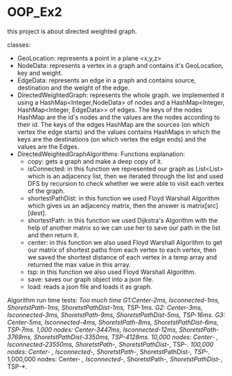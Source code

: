 # OOP_Ex2

this project is about directed weighted graph.

classes: 
  * GeoLocation: represents a point in a plane <x,y,z>
  * NodeData: represents a vertex in a graph and contains it's GeoLocation, key and weight.
  * EdgeData: represents an edge in a graph and contains source, destination and the weight of the edge.
  * DirectedWeightedGraph: represents the whole graph. we implemented it using a HashMap<Integer,NodeData> of nodes and a HashMap<Integer, HashMap<Integer, EdgeData>> of edges.     The keys of the nodes HashMap are the id's nodes and the values are the nodes according to their id. 
    The keys of the edges HashMap are the sources (on which vertex the edge starts) and the values contains HashMaps in which the keys are the destinations (on which vertex the     edge ends) and the values are the Edges.
  * DirectedWeightedGraphAlgorithms:
    Functions explanation: 
    - copy: gets a graph and make a deep copy of it. 
    - isConnected: in this function we represented our graph as List<List<Integer>> which is an adjacency list, then we iterated through the list and used DFS by                     recursion to check whether we were able to visit each vertex of the graph.
    - shortestPathDist: in this function we used Floyd Warshall Algorithm which gives us an adjacency matrix, then the answer is matrix[src][dest].
    - shortestPath: in this function we used Dijkstra's Algorithm with the help of another matrix so we can use her to save our path in the list and then return it. 
    - center: in this function we also used Floyd Warshall Algorithm to get our matrix of shortest paths from each vertex to each vertex, then we saved the shortest distance of       each vertex in a temp array and returned the max value in this array.
    - tsp: in this function we also used Floyd Warshall Algorithm.
    - save: saves our graph object into a json file.
    - load: reads a json file and loads it as graph.
 
 Algorithm run time tests:
 *Too much time
 G1:Center-2ms, Isconnected-1ms, ShoretstPath-1ms, ShoretstPathDist-1ms, TSP-1ms.
 G2: Center-3ms, Isconnected-3ms, ShoretstPath-9ms, ShoretstPathDist-5ms, TSP-16ms.
 G3: Center-5ms, Isconnected-4ms, ShoretstPath-8ms, ShoretstPathDist-6ms, TSP-7ms.
 1,000 nodes: Center-3447ms, Isconnected-12ms, ShoretstPath-3769ms, ShoretstPathDist-3350ms, TSP-4128ms.
 10,000 nodes: Center- *, Isconnected-23550ms, ShoretstPath-*, ShoretstPathDist-*, TSP-*.
 100,000 nodes: Center- *, Isconnected-*, ShoretstPath-*, ShoretstPathDist-*, TSP-*.
 1,000,000 nodes: Center- *, Isconnected-*, ShoretstPath-*, ShoretstPathDist-*, TSP-*.
